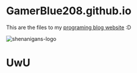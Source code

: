 # GamerBlue208.github.io

This are the files to my [programing blog website](https://gamerblue208.github.io/) :D

![shenanigans-logo](https://user-images.githubusercontent.com/115688181/227386803-9cec4e4c-ed6c-47ba-9851-e5fe2fa14667.svg)

# UwU
